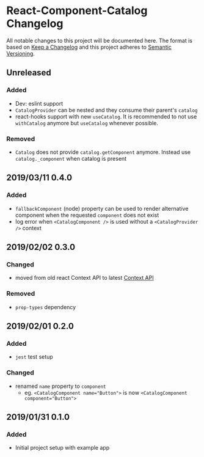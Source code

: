 # React-Component-Catalog Changelog

All notable changes to this project will be documented here. The format is based
on [Keep a Changelog](http://keepachangelog.com/en/1.0.0/) and this project
adheres to [Semantic Versioning](http://semver.org/spec/v2.0.0.html).

## Unreleased

### Added

- Dev: eslint support
- `CatalogProvider` can be nested and they consume their parent's `catalog`
- react-hooks support with new `useCatalog`. It is recommended to not use
  `withCatalog` anymore but `useCatalog` whenever possible.

### Removed

- `Catalog` does not provide `catalog.getComponent` anymore. Instead use
  `catalog._component` when catalog is present

## 2019/03/11 0.4.0

### Added

- `fallbackComponent` (node) property can be used to render alternative component
  when the requested `component` does not exist
- log error when `<CatalogComponent />` is used without a `<CatalogProvider />`
  context

## 2019/02/02 0.3.0

### Changed

- moved from old react Context API to latest [Context API](https://reactjs.org/docs/context.html)

### Removed

- `prop-types` dependency

## 2019/02/01 0.2.0

### Added

- `jest` test setup

### Changed

- renamed `name` property to `component`
  - eg. `<CatalogComponent name="Button">` is now `<CatalogComponent component="Button">`

## 2019/01/31 0.1.0

### Added

- Initial project setup with example app
